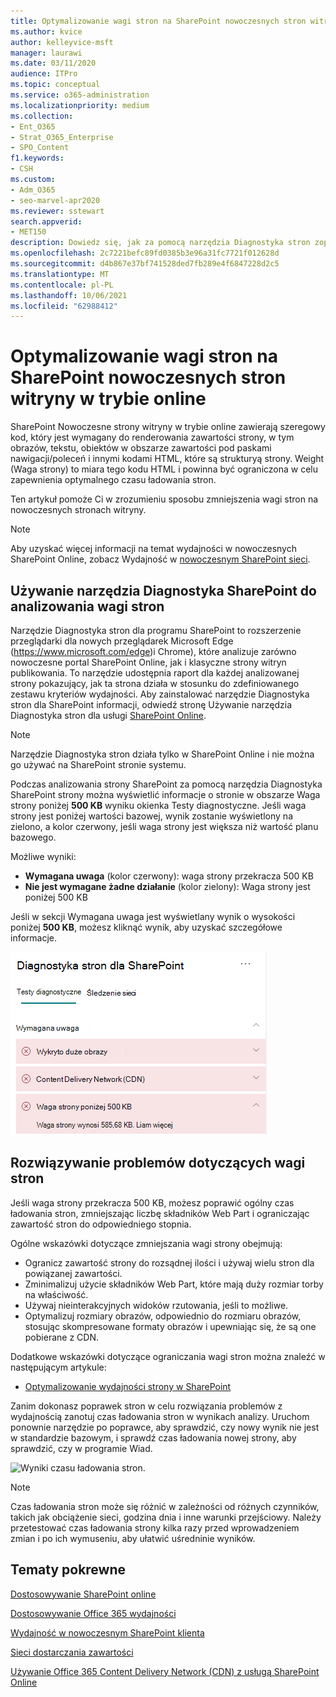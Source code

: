 ```yaml
---
title: Optymalizowanie wagi stron na SharePoint nowoczesnych stron witryny w trybie online
ms.author: kvice
author: kelleyvice-msft
manager: laurawi
ms.date: 03/11/2020
audience: ITPro
ms.topic: conceptual
ms.service: o365-administration
ms.localizationpriority: medium
ms.collection:
- Ent_O365
- Strat_O365_Enterprise
- SPO_Content
f1.keywords:
- CSH
ms.custom:
- Adm_O365
- seo-marvel-apr2020
ms.reviewer: sstewart
search.appverid:
- MET150
description: Dowiedz się, jak za pomocą narzędzia Diagnostyka stron zoptymalizować SharePoint nowoczesnych stron witryny w trybie online.
ms.openlocfilehash: 2c7221befc89fd0385b3e96a31fc7721f012628d
ms.sourcegitcommit: d4b867e37bf741528ded7fb289e4f6847228d2c5
ms.translationtype: MT
ms.contentlocale: pl-PL
ms.lasthandoff: 10/06/2021
ms.locfileid: "62988412"
---
```

# <a name="optimize-page-weight-in-sharepoint-online-modern-site-pages"></a>Optymalizowanie wagi stron na SharePoint nowoczesnych stron witryny w trybie online

SharePoint Nowoczesne strony witryny w trybie online zawierają szeregowy kod, który jest wymagany do renderowania zawartości strony, w tym obrazów, tekstu, obiektów w obszarze zawartości pod paskami nawigacji/poleceń i innymi kodami HTML, które są strukturyą strony. Weight (Waga strony) to miara tego kodu HTML i powinna być ograniczona w celu zapewnienia optymalnego czasu ładowania stron.

Ten artykuł pomoże Ci w zrozumieniu sposobu zmniejszenia wagi stron na nowoczesnych stronach witryny.

>[!NOTE]
>Aby uzyskać więcej informacji na temat wydajności w nowoczesnych SharePoint Online, zobacz Wydajność w [nowoczesnym SharePoint sieci](/sharepoint/modern-experience-performance).

## <a name="use-the-page-diagnostics-for-sharepoint-tool-to-analyze-page-weight"></a>Używanie narzędzia Diagnostyka SharePoint do analizowania wagi stron

Narzędzie Diagnostyka stron dla programu SharePoint to rozszerzenie przeglądarki dla nowych przeglądarek Microsoft Edge (https://www.microsoft.com/edge)i Chrome), które analizuje zarówno nowoczesne portal SharePoint Online, jak i klasyczne strony witryn publikowania. To narzędzie udostępnia raport dla każdej analizowanej strony pokazujący, jak ta strona działa w stosunku do zdefiniowanego zestawu kryteriów wydajności. Aby zainstalować narzędzie Diagnostyka stron dla SharePoint informacji, odwiedź stronę Używanie narzędzia Diagnostyka stron dla usługi [SharePoint Online](page-diagnostics-for-spo.md).

>[!NOTE]
>Narzędzie Diagnostyka stron działa tylko w SharePoint Online i nie można go używać na SharePoint stronie systemu.

Podczas analizowania strony SharePoint za pomocą narzędzia Diagnostyka SharePoint strony można wyświetlić informacje o stronie w obszarze Waga strony poniżej **500 KB** wyniku okienka Testy diagnostyczne. Jeśli waga strony jest poniżej wartości bazowej, wynik zostanie wyświetlony na zielono, a kolor czerwony, jeśli waga strony jest większa niż wartość planu bazowego.

Możliwe wyniki:

- **Wymagana uwaga** (kolor czerwony): waga strony przekracza 500 KB
- **Nie jest wymagane żadne działanie** (kolor zielony): Waga strony jest poniżej 500 KB

Jeśli w sekcji Wymagana uwaga jest wyświetlany wynik o wysokości poniżej **500 KB**, możesz kliknąć wynik, aby uzyskać szczegółowe informacje.

![Prośby o SharePoint wyników.](../media/modern-portal-optimization/pagediag-page-weight.png)

## <a name="remediate-page-weight-issues"></a>Rozwiązywanie problemów dotyczących wagi stron

Jeśli waga strony przekracza 500 KB, możesz poprawić ogólny czas ładowania stron, zmniejszając liczbę składników Web Part i ograniczając zawartość stron do odpowiedniego stopnia.

Ogólne wskazówki dotyczące zmniejszania wagi strony obejmują:

- Ogranicz zawartość strony do rozsądnej ilości i używaj wielu stron dla powiązanej zawartości.
- Zminimalizuj użycie składników Web Part, które mają duży rozmiar torby na właściwość.
- Używaj nieinterakcyjnych widoków rzutowania, jeśli to możliwe.
- Optymalizuj rozmiary obrazów, odpowiednio do rozmiaru obrazów, stosując skompresowane formaty obrazów i upewniając się, że są one pobierane z CDN.

Dodatkowe wskazówki dotyczące ograniczania wagi stron można znaleźć w następującym artykule:

- [Optymalizowanie wydajności strony w SharePoint](/sharepoint/dev/general-development/optimize-page-performance-in-sharepoint)

Zanim dokonasz poprawek stron w celu rozwiązania problemów z wydajnością zanotuj czas ładowania stron w wynikach analizy. Uruchom ponownie narzędzie po poprawce, aby sprawdzić, czy nowy wynik nie jest w standardzie bazowym, i sprawdź czas ładowania nowej strony, aby sprawdzić, czy w programie Wiad.

![Wyniki czasu ładowania stron.](../media/modern-portal-optimization/pagediag-page-load-time.png)

>[!NOTE]
>Czas ładowania stron może się różnić w zależności od różnych czynników, takich jak obciążenie sieci, godzina dnia i inne warunki przejściowy. Należy przetestować czas ładowania strony kilka razy przed wprowadzeniem zmian i po ich wymuseniu, aby ułatwić uśredninie wyników.

## <a name="related-topics"></a>Tematy pokrewne

[Dostosowywanie SharePoint online](tune-sharepoint-online-performance.md)

[Dostosowywanie Office 365 wydajności](tune-microsoft-365-performance.md)

[Wydajność w nowoczesnym SharePoint klienta](/sharepoint/modern-experience-performance)

[Sieci dostarczania zawartości](content-delivery-networks.md)

[Używanie Office 365 Content Delivery Network (CDN) z usługą SharePoint Online](use-microsoft-365-cdn-with-spo.md)
